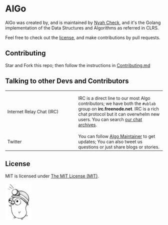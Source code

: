 # AlGo
AlGo was created by, and is maintained by [Nyah Check](https://github.com/Ch3ck), and it's the Golang implementation of the Data Structures and Algorithms as referred in CLRS. 

Feel free to check out the [license](LICENSE), and make contributions by pull requests.

## Contributing

Star and Fork this repo; then follow the instructions in [Contributing.md](CONTRIBUTING.md)

## Talking to other Devs and Contributors

<table class="tg">
  <col width="45%">
  <col width="65%">
  <tr>
    <td>Internet&nbsp;Relay&nbsp;Chat&nbsp;(IRC)</td>
    <td>
      <p>
        IRC is a direct line to our most Algo contributors; we have
        both the  <code>#ublab</code> group on
        <strong>irc.freenode.net</strong>.
        IRC is a rich chat protocol but it can overwhelm new users. You can search
        <a href="https://botbot.me/freenode/ublab/#" target="_blank">our chat archives</a>.
      </p>
  <tr>
    <td>Twitter</td>
    <td>
      You can follow <a href="https://twitter.com/nyah_check/" target="_blank">Algo Maintainer</a>
      to get updates; You can also tweet us questions or just
      share blogs or stories.
    </td>
  </tr>
</table>

## License

MIT is licensed under [The MIT License (MIT)](LICENSE).

![Gopher](doc/logo.png "Gopher")
